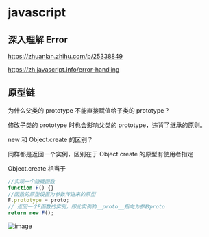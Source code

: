 # javascript

## 深入理解 Error

https://zhuanlan.zhihu.com/p/25338849

https://zh.javascript.info/error-handling

## 原型链

为什么父类的 prototype 不能直接赋值给子类的 prototype？

修改子类的 prototype 时也会影响父类的 prototype，违背了继承的原则。

new 和 Object.create 的区别？

同样都是返回一个实例，区别在于 Object.create 的原型有使用者指定

Object.create 相当于

```js
//实现一个隐藏函数
function F() {}
//函数的原型设置为参数传进来的原型
F.prototype = proto;
// 返回一个F函数的实例，即此实例的__proto__指向为参数proto
return new F();
```
![image](https://user-images.githubusercontent.com/13379027/130176378-7912fbcb-c437-4097-b5dc-9af3265f193c.png)

